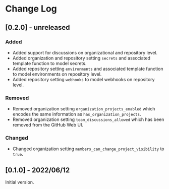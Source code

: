 # Change Log

## [0.2.0] - unreleased

### Added

- Added support for discussions on organizational and repository level.
- Added organization and repository setting `secrets` and associated template function to model secrets.
- Added repository setting `environments` and associated template function to model environments on repository level.
- Added repository setting `webhooks` to model webhooks on repository level.

### Removed

- Removed organization setting `organization_projects_enabled` which encodes the same information as `has_organization_projects`.
- Removed organization setting `team_discussions_allowed` which has been removed from the GitHub Web UI.

### Changed

- Changed organization setting `members_can_change_project_visibility` to `true`.


## [0.1.0] - 2022/06/12

Initial version.
